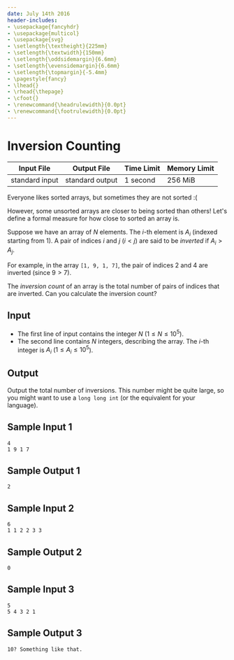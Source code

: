 ```yaml
---
date: July 14th 2016
header-includes:
- \usepackage{fancyhdr}
- \usepackage{multicol}
- \usepackage{svg}
- \setlength{\textheight}{225mm}
- \setlength{\textwidth}{150mm}
- \setlength{\oddsidemargin}{6.6mm}
- \setlength{\evensidemargin}{6.6mm}
- \setlength{\topmargin}{-5.4mm}
- \pagestyle{fancy}
- \lhead{}
- \rhead{\thepage}
- \cfoot{}
- \renewcommand{\headrulewidth}{0.0pt}
- \renewcommand{\footrulewidth}{0.0pt}
---
```


# Inversion Counting

Input File | Output File | Time Limit | Memory Limit
--- | --- | --- | ---
standard input | standard output | 1 second | 256 MiB

Everyone likes sorted arrays, but sometimes they are not sorted :(

However, some unsorted arrays are closer to being sorted than others!
Let's define a formal measure for how close to sorted an array is.

Suppose we have an array of $N$ elements. The $i$-th element is $A_i$ (indexed starting from 1).
A pair of indices $i$ and $j$ ($i < j$) are said to be _inverted_ if $A_i > A_j$.

For example, in the array `[1, 9, 1, 7]`, the pair of indices $2$ and $4$ are inverted (since $9 > 7$).

The _inversion count_ of an array is the total number of pairs of indices that are inverted.
Can you calculate the inversion count?

## Input

* The first line of input contains the integer $N$ ($1 \leq N \leq 10^5$).
* The second line contains $N$ integers, describing the array. The $i$-th integer is $A_i$ ($1 \leq A_i \leq 10^5$).

## Output

Output the total number of inversions. This number might be quite large, so you might want to use a `long long int` (or
the equivalent for your language).

## Sample Input 1
```
4
1 9 1 7
```

## Sample Output 1
```
2
```

## Sample Input 2

```
6
1 1 2 2 3 3
```

## Sample Output 2

```
0
```

## Sample Input 3

```
5
5 4 3 2 1
```

## Sample Output 3

```
10? Something like that.
```
